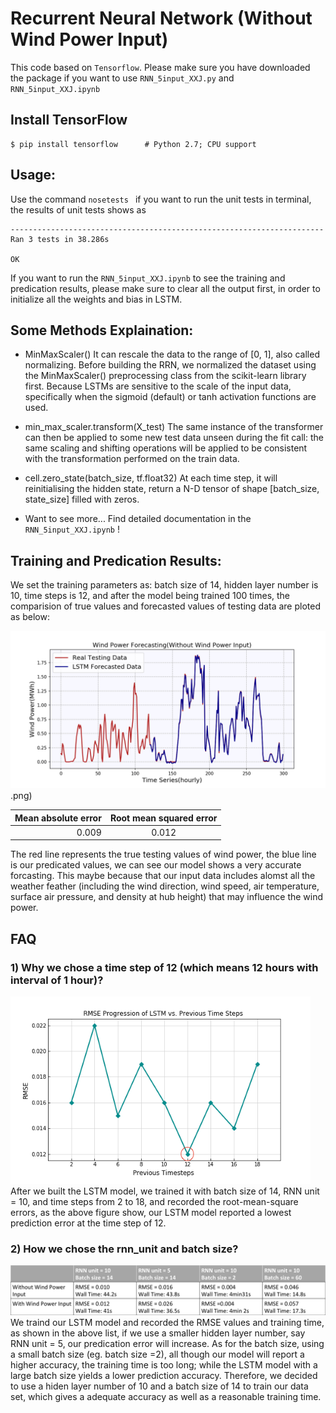 # Recurrent Neural Network (Without Wind Power Input)

This code based on ``Tensorflow``. Please make sure you have downloaded the package if you want to use ``RNN_5input_XXJ.py`` and ``RNN_5input_XXJ.ipynb``

## Install TensorFlow
```
$ pip install tensorflow      # Python 2.7; CPU support
```

## Usage:
Use the command ``nosetests `` if you want to run the unit tests in terminal, the results of unit tests shows as
```
----------------------------------------------------------------------
Ran 3 tests in 38.286s

OK
```

If you want to run the ``RNN_5input_XXJ.ipynb`` to see the training and predication results, please make sure to clear all the output first, in order to initialize all the weights and bias in LSTM.


## Some Methods Explaination: 
* MinMaxScaler()
It can rescale the data to the range of [0, 1], also called normalizing.
Before building the RRN, we normalized the dataset using the MinMaxScaler() preprocessing class from the scikit-learn library first. Because LSTMs are sensitive to the scale of the input data, specifically when the sigmoid (default) or tanh activation functions are used. 

* min_max_scaler.transform(X_test)
The same instance of the transformer can then be applied to some new test data unseen during the fit call: the same scaling and shifting operations will be applied to be consistent with the transformation performed on the train data.

* cell.zero_state(batch_size, tf.float32)
At each time step, it will reinitialising the hidden state, return a N-D tensor of shape [batch_size, state_size] filled with zeros.

* Want to see more...
  Find detailed documentation in the ``RNN_5input_XXJ.ipynb`` !


## Training and Predication Results:
We set the training parameters as: batch size of 14, hidden layer number is 10, time steps is 12, and after the model being trained 100 times, the comparision of true values and forecasted values of testing data are ploted as below: 

![Alt](https://github.com/yiwen26/WindChaser/blob/master/Graphs/Wind%20Power%20Forecasting%20(Without%20history%20power%20values%20input).png).png)

|        Mean absolute error |  Root mean squared error  | 
|---------------------------:|:-------------------------:|
|                      0.009 |                     0.012 | 

The red line represents the true testing values of wind power, the blue line is our predicated values, we can see our model shows a very accurate forcasting. This maybe because that our input data includes alomst all the weather feather (including the wind direction, wind speed, air temperature, surface air pressure, and density at hub height) that may influence the wind power. 


## FAQ
### 1) Why we chose a time step of 12 (which means 12 hours with interval of 1 hour)?
<img src="https://github.com/yiwen26/WindChaser/blob/master/Graphs/RMSE_vs_Time%20Steps.png" width="480">
After we built the LSTM model, we trained it with batch size of 14, RNN unit = 10, and time steps from 2 to 18, and recorded the root-mean-square errors, as the above figure show, our LSTM model reported a lowest prediction error at the time step of 12.


### 2) How we chose the rnn_unit and batch size?
![Alt](https://github.com/yiwen26/WindChaser/blob/master/Graphs/TrainingParameters.png)
We traind our LSTM model and recorded the RMSE values and training time, as shown in the above list, if we use a smaller hidden layer number, say RNN unit = 5, our predication error will increase. As for the batch size, using a small batch size (eg. batch size =2), all though our model will report a higher accuracy, the training time is too long; while the LSTM model with a large batch size yields a lower prediction accuracy. Therefore, we decided to use a hiden layer number of 10 and a batch size of 14 to train our data set, which gives a adequate accuracy as well as a reasonable training time. 
